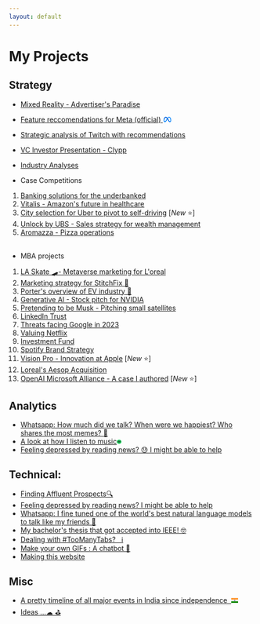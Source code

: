 ```yaml
---
layout: default
---
```

# My Projects
## Strategy
* [Mixed Reality - Advertiser's Paradise](marshall_projects/neely)<br>
* [Feature reccomendations for Meta (official) <img src="misc_images\meta.png" width="4%">](meta_sync_comm)<br>
* [Strategic analysis of Twitch with recommendations](marshall_projects/twitch_strategy_analysis) <br>
* [VC Investor Presentation - Clypp](marshall_projects/hptv_clypp)
* [Industry Analyses](marshall_projects/mcsc_industry_overview)

* Case Competitions
 1. [Banking solutions for the underbanked](marshall_projects/fintech_inclusion)
 2. [Vitalis - Amazon's future in healthcare](marshall_projects/amazon_vitalis)
 3. [City selection for Uber to pivot to self-driving](marshall_projects/city_selection) [_New_ ⭐]
 4. [Unlock by UBS - Sales strategy for wealth management](marshall_projects/ubs_unlock)
 4. [Aromazza - Pizza operations](marshall_projects/aromazza_ey_casecomp)<br><br>

* MBA projects
 1. [LA Skate 🛹- Metaverse marketing for L'oreal](marshall_projects/urban_decay)
 2. [Marketing strategy for StitchFix 🎁](marshall_projects/stitch_fix_marketing)
 3. [Porter's overview of EV industry 🚙](marshall_projects/ev_strat)
 4. [Generative AI - Stock pitch for NVIDIA](marshall_projects/nvidia_stock_pitch)
 5. [Pretending to be Musk - Pitching small satellites](starlink.html)
 6. [LinkedIn Trust](marshall_projects/LinkedIn_Trust)
 7. [Threats facing Google in 2023](marshall_projects/competition_google)
 8. [Valuing Netflix](marshall_projects/netflix_valuation)
 9. [Investment Fund](marshall_projects/sif)
 10. [Spotify Brand Strategy](marshall_projects/spotify_BSP)
 11. [Vision Pro - Innovation at Apple](marshall_projects/avp_apple_innovation) [_New_ ⭐]
 12. [Loreal's Aesop Acquisition](marshall_projects/aesop_loreal_alliance)
 13. [OpenAI Microsoft Alliance - A case I authored](marshall_projects/microsoft_openai_partnership) [_New_ ⭐]

## Analytics
* [Whatsapp: How much did we talk? When were we happiest? Who shares the most memes? 📲](whatsapp_analytics.html)<br>
* [A look at how I listen to music](myspotify.html)<img src="misc_images\spotify.png" width="2%"><br>
* [Feeling depressed by reading news? 😓 I might be able to help](news_negativity.html)<br>

## Technical:
* [Finding Affluent Prospects🔍](stalking_anewlevel.html)<br>
* [Feeling depressed by reading news? I might be able to help](news_negativity.html)<br>
* [Whatsapp: I fine tuned one of the world's best natural language models to talk like my friends 📲](gpt2Whatsapp.md)<br>
* [My bachelor's thesis that got accepted into IEEE! 🤓](ieee_discover.html)<br>
* [Dealing with #TooManyTabs?  &nbsp; ℹ](depthsearch.html)<br>
* [Make your own GIFs : A chatbot 📲](gifgenerator.html)<br>
* [Making this website](thiswebsite.html)<br>

## Misc
* [A pretty timeline of all major events in India since independence  &nbsp;](india_cplp_timeline.html)<img src="/images/Flag_of_India.svg" width="3%"><br>
* [Ideas ...☁ ⛳](project_ideas)


<br>
<!-- * [](.md) -->